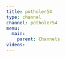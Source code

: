 ```yaml
---
title: potholer54
type: channel
channel: potholer54
menu:
  main:
    parent: Channels
videos:
---
```

